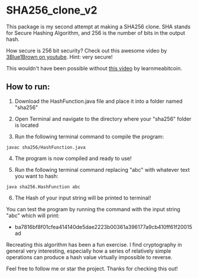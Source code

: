 # SHA256_clone_v2

This package is my second attempt at making a SHA256 clone. SHA stands for Secure Hashing Algorithm, and 256 is 
the number of bits in the output hash. 

How secure is 256 bit security? Check out this awesome video by 
[3Blue1Brown on youtube](https://www.youtube.com/watch?v=S9JGmA5_unY&ab_channel=3Blue1Brown3Blue1Brown). 
Hint: very secure!

This wouldn't have been possible without [this video](https://www.youtube.com/watch?v=f9EbD6iY9zI) by learnmeabitcoin.

## How to run:

1) Download the HashFunction.java file and place it into a folder named "sha256"

2) Open Terminal and navigate to the directory where your "sha256" folder is located

3) Run the following terminal command to compile the program: 

`javac sha256/HashFunction.java`

4) The program is now compiled and ready to use!


5) Run the following terminal command replacing "abc" with whatever text you want to hash:

`java sha256.HashFunction abc`

6) The Hash of your input string will be printed to terminal!

You can test the program by running the command with the input string "abc" which will print:


- ba7816bf8f01cfea414140de5dae2223b00361a396177a9cb410ff61f20015ad

Recreating this algorithm has been a fun exercise. I find cryptography in general very interesting, especially 
how a series of relatively simple operations can produce a hash value virtually impossible to reverse. 

Feel free to follow me or star the project. Thanks for checking this out! 
